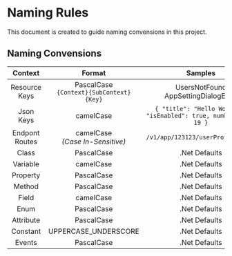 # Naming Rules
This document is created to guide naming convensions in this project.

## Naming Convensions
| Context | Format | Samples |
| :---: | :---: | :---: |
| Resource Keys | PascalCase <br>`{Context}{SubContext}{Key}` | UsersNotFound <br> AppSettingDialogError  |
| Json Keys | camelCase | `{ "title": "Hello World!", "isEnabled": true, numberOfCup: 19 }`  |
| Endpont Routes | camelCase <br> *(Case In-Sensitive)* | `/v1/app/123123/userProfiles/987`  |
| Class | PascalCase | .Net Defaults |
| Variable | camelCase | .Net Defaults |
| Property | PascalCase | .Net Defaults |
| Method | PascalCase | .Net Defaults |
| Field | camelCase | .Net Defaults |
| Enum | PascalCase | .Net Defaults |
| Attribute | PascalCase | .Net Defaults |
| Constant | UPPERCASE_UNDERSCORE | .Net Defaults |
| Events | PascalCase | .Net Defaults |

